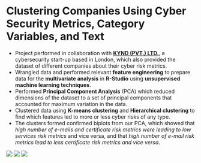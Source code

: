 # Clustering Companies Using Cyber Security Metrics, Category Variables, and Text
- Project performed in collaboration with [**KYND (PVT.) LTD.**](https://www.kynd.io/), a cybersecurity start-up based in London, which also provided the dataset of different companies about their cyber risk metrics.
- Wrangled data and performed relevant **feature engineering**  to prepare data for the **multivariate analysis** in **R-Studio** using **unsupervised machine learning techniques**.
- Performed **Principal Component Analysis** (PCA) which reduced dimensions of the dataset to a set of principal components that accounted for maximum variation in the data.
- Clustered data using **K-means clustering** and **Hierarchical clustering** to find which features led to more or less cyber risks of any type.
- The clusters formed confirmed biplots from our PCA, which showed that _high number of e-mails and certificate risk metrics were leading to low services risk metrics_ and vice versa, and that _high number of e-mail risk metrics lead to less certificate risk metrics and vice versa_.

![](https://github.com/harrisasadb/HARRIS-ASAD-PORTFOLIO/blob/gh-pages/images/Rplot22.jpg)
![](https://github.com/harrisasadb/HARRIS-ASAD-PORTFOLIO/blob/gh-pages/images/Rplot02.jpg)
![](https://github.com/harrisasadb/HARRIS-ASAD-PORTFOLIO/blob/gh-pages/images/Rplot21.jpg)
